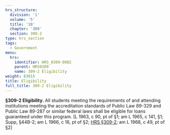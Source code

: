 ```yaml
---
hrs_structure:
  division: '1'
  volume: '5'
  title: '18'
  chapter: '309'
  section: 309-2
type: hrs_section
tags:
  - Government
menu:
  hrs:
    identifier: HRS_0309-0002
    parent: HRS0309
    name: 309-2 Eligibility
weight: 83015
title: Eligibility
full_title: 309-2 Eligibility
---
```

**§309-2 Eligibility.** All students meeting the requirements of and attending institutions meeting the accreditation standards of Public Law 89-329 and Public Law 89-287 or similar federal laws shall be eligible for loans guaranteed under this program. [L 1963, c 90, pt of §1; am L 1965, c 141, §1; Supp, §44B-2; am L 1966, c 16, pt of §2; [HRS §309-2](/title-18/chapter-309/section-309-2/); am L 1968, c 49, pt of §2]